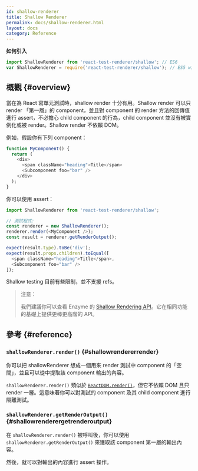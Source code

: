 ```yaml
---
id: shallow-renderer
title: Shallow Renderer
permalink: docs/shallow-renderer.html
layout: docs
category: Reference
---
```


**如何引入**

```javascript
import ShallowRenderer from 'react-test-renderer/shallow'; // ES6
var ShallowRenderer = require('react-test-renderer/shallow'); // ES5 with npm
```

## 概觀 {#overview}

當在為 React 寫單元測試時，shallow render 十分有用。Shallow render 可以只 render 「第一層」的 component，並且對 component 的 render 方法的回傳值進行 assert，不必擔心 child component 的行為，child component 並沒有被實例化或被 render。Shallow render 不依賴 DOM。

例如，假設你有下列 component：

```javascript
function MyComponent() {
  return (
    <div>
      <span className="heading">Title</span>
      <Subcomponent foo="bar" />
    </div>
  );
}
```

你可以使用 assert：

```javascript
import ShallowRenderer from 'react-test-renderer/shallow';

// 測試程式:
const renderer = new ShallowRenderer();
renderer.render(<MyComponent />);
const result = renderer.getRenderOutput();

expect(result.type).toBe('div');
expect(result.props.children).toEqual([
  <span className="heading">Title</span>,
  <Subcomponent foo="bar" />
]);
```

Shallow testing 目前有些限制，並不支援 refs。

> 注意：
>
> 我們建議你可以查看 Enzyme 的 [Shallow Rendering API](https://airbnb.io/enzyme/docs/api/shallow.html)。它在相同功能的基礎上提供更棒更高階的 API。

## 參考 {#reference}

### `shallowRenderer.render()` {#shallowrendererrender}

你可以把 shallowRenderer 想成一個用來 render 測試中 component 的「空間」，並且可以從中提取該 component 輸出的內容。

`shallowRenderer.render()` 類似於 [`ReactDOM.render()`](/docs/react-dom.html#render)，但它不依賴 DOM 且只 render 一層。這意味著你可以對測試的 component 及其 child component 進行隔離測試。

### `shallowRenderer.getRenderOutput()` {#shallowrenderergetrenderoutput}

在 `shallowRenderer.render()` 被呼叫後，你可以使用 `shallowRenderer.getRenderOutput()` 來獲取該 component 第一層的輸出內容。

然後，就可以對輸出的內容進行 assert 操作。
